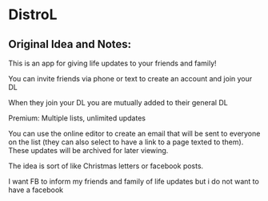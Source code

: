 # DistroL

## Original Idea and Notes:

This is an app for giving life updates to your friends and family!

You can invite friends via phone or text to create an account and join your DL

When they join your DL you are mutually added to their general DL

Premium: Multiple lists, unlimited updates

You can use the online editor to create an email that will be sent to everyone on the list (they can also select to have a link to a page texted to them). These updates will be archived for later viewing.

The idea is sort of like Christmas letters or facebook posts.

I want FB to inform my friends and family of life updates but i do not want to have a facebook
